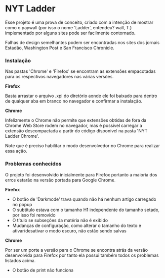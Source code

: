 # NYT Ladder

Esse projeto é uma prova de conceito, criado com a intenção de mostrar como o paywall (por isso o nome 'Ladder', entendeu? wall, T.) implementado por alguns sites pode ser facilmente contornado.

Falhas de design  semelhantes podem ser encontradas nos sites dos jornais Estadão, Washington Post e San Francisco Chronicle.


### Instalação

Nas pastas 'Chrome' e 'Firefox' se encontram as extensões empacotadas para os respectivos navegadores nas várias versões.

**Firefox**

Basta arrastar o arquivo .xpi do diretório aonde ele foi baixado para dentro de qualquer aba em branco no navegador e confirmar a instalação.

**Chrome**

Infelizmente o Chrome não permite que extensões obtidas de fora da Chrome Web Store rodem no navegador, mas é possivel carregar a extensão descompactada a partir do código disponível na pasta 'NYT Ladder Chrome'.

Note que é preciso habilitar o modo desenvolvedor no Chrome para realizar essa ação. 

### Problemas conhecidos

O projeto foi desenvolvido inicialmente para Firefox portanto a maioria dos erros estarão na versão portada para Google Chrome.

**Firefox**

  - O botão de 'Darkmode' trava quando não há nenhum artigo carregado no popup
  - O subtítulo estava com o tamanho H1 independente do tamanho setado, por isso foi removido
  - O título se subseções da matéria não é exibido
  - Mudanças de configuração, como alterar o tamanho do texto e ativar/desativar o modo escuro, não estão sendo salvas
  
**Chrome**

Por ser um porte a versão para o Chrome se encontra atrás da versão desenvolvida para Firefox por tanto ela possui também todos os problemas listados acima. 

  - O botão de print não funciona
